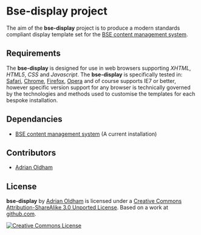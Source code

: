 # Bse-display project

The aim of the **bse-display** project is to produce a modern standards compliant display template set for the [BSE content management system](http://github.com/tonycoz/bse).

## Requirements

The **bse-display** is designed for use in web browsers supporting _XHTML_, _HTML5_, _CSS_ and _Javascript_.  The **bse-display** is specifically tested in: [Safari](http://www.apple.com/safari), [Chrome](http://www.google.com/chrome), [Firefox](http://www.firefox.com/), [Opera](http://www.opera.com/) and of course supports IE7 or better, however specific version support for any browser is technically governed by the technologies and methods used to customise the templates for each bespoke installation.

## Dependancies

* [BSE content management system](http://github.com/tonycoz/bse) (A current installation)


## Contributors

* [Adrian Oldham](http://github.com/adrianoldham)

## License

**bse-display** by [Adrian Oldham](http://www.adrianoldham.com.au/) is licensed under a [Creative Commons Attribution-ShareAlike 3.0 Unported License](http://creativecommons.org/licenses/by-sa/3.0/). Based on a work at [github.com](http://github.com/adrianoldham/bse-display).

[![Creative Commons License](http://i.creativecommons.org/l/by-sa/3.0/88x31.png)](http://creativecommons.org/licenses/by-sa/3.0/)